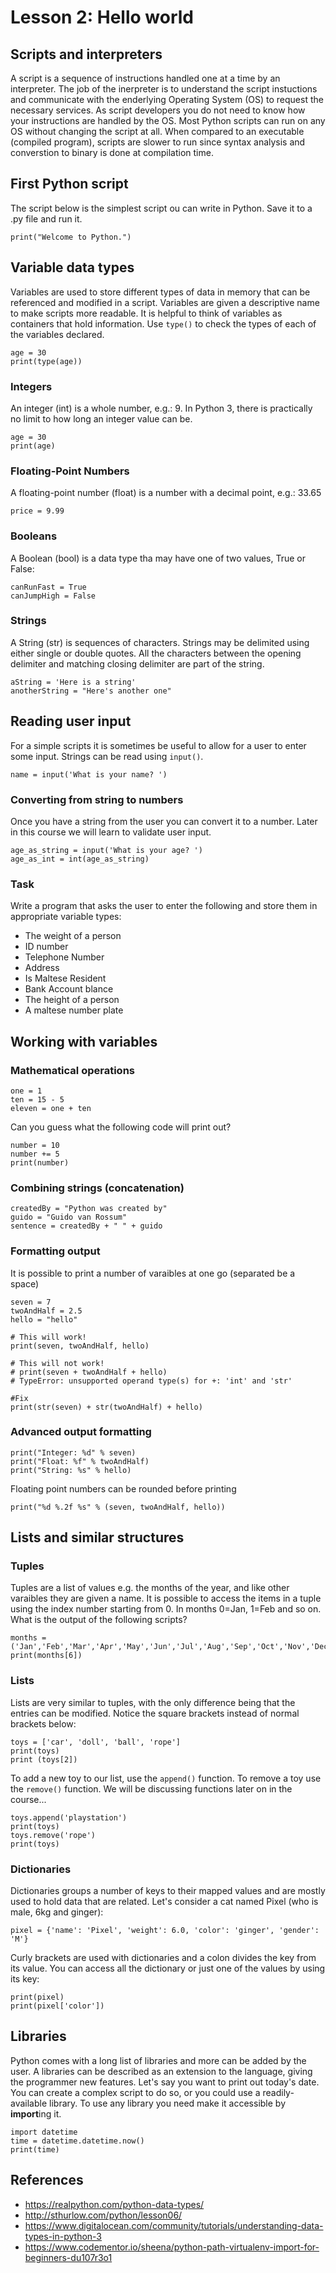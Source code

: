 # Lesson 2: Hello world

<!-- 
2. Use the scripting language to build desktop/console applications to automate common tasks.
2.1.Get started with the scripting language. 
2.1.1. How the interpreter works. 
2.1.2. “Hello, World!” in the chosen language.

2.2.Data types. 
2.2.1. Standard data types. 
2.2.2. Numbers and strings. 
2.2.3. Lists, tuples and dictionaries. 
2.2.4. Assignment statements. 
2.2.5. Formatting Strings. 
2.2.6. Introducing libraries.
-->

## Scripts and interpreters
A script is a sequence of instructions handled one at a time by an interpreter. The job of the inerpreter is to understand the script instuctions and communicate with the enderlying Operating System (OS) to request the necessary services. As script developers you do not need to know how your instructions are handled by the OS. Most Python scripts can run on any OS without changing the script at all. When compared to an executable (compiled program), scripts are slower to run since syntax analysis and converstion to binary is done at compilation time. 

## First Python script
The script below is the simplest script ou can write in Python. Save it to a .py file and run it.
~~~
print("Welcome to Python.")
~~~

## Variable data types
Variables are used to store different types of data in memory that can be referenced and modified in a script. Variables are given a descriptive name to make scripts more readable. It is helpful to think of variables as containers that hold information. Use ```type()``` to check the types of each of the variables declared.
~~~
age = 30
print(type(age))
~~~

### Integers
An integer (int) is a whole number, e.g.: 9. In Python 3, there is practically no limit to how long an integer value can be.
~~~
age = 30
print(age)
~~~

### Floating-Point Numbers
A floating-point number (float) is a number with a decimal point, e.g.: 33.65
~~~
price = 9.99
~~~

### Booleans
A Boolean (bool) is a data type tha may have one of two values, True or False:
~~~
canRunFast = True
canJumpHigh = False
~~~

### Strings
A String (str) is sequences of characters. Strings may be delimited using either single or double quotes. All the characters between the opening delimiter and matching closing delimiter are part of the string.
~~~
aString = 'Here is a string'
anotherString = "Here's another one"
~~~

## Reading user input
For a simple scripts it is sometimes be useful to allow for a user to enter some input. Strings can be read using  ```input()```.
~~~
name = input('What is your name? ')
~~~

### Converting from string to numbers
Once you have a string from the user you can convert it to a number. Later in this course we will learn to validate user input.
~~~
age_as_string = input('What is your age? ')
age_as_int = int(age_as_string)
~~~

### Task
Write a program that asks the user to enter the following and store them in appropriate variable types:
* The weight of a person
* ID number
* Telephone Number
* Address
* Is Maltese Resident
* Bank Account blance
* The height of a person
* A maltese number plate

## Working with variables
### Mathematical operations
~~~
one = 1
ten = 15 - 5
eleven = one + ten
~~~

Can you guess what the following code will print out?
~~~
number = 10
number += 5
print(number)
~~~

### Combining strings (concatenation)
~~~
createdBy = "Python was created by"
guido = "Guido van Rossum"
sentence = createdBy + " " + guido
~~~

### Formatting output 
It is possible to print a number of varaibles at one go (separated be a space)
~~~
seven = 7
twoAndHalf = 2.5
hello = "hello"

# This will work!
print(seven, twoAndHalf, hello)

# This will not work!
# print(seven + twoAndHalf + hello)
# TypeError: unsupported operand type(s) for +: 'int' and 'str'

#Fix 
print(str(seven) + str(twoAndHalf) + hello)
~~~

### Advanced output formatting
~~~
print("Integer: %d" % seven)
print("Float: %f" % twoAndHalf)
print("String: %s" % hello)
~~~

Floating point numbers can be rounded before printing 

~~~
print("%d %.2f %s" % (seven, twoAndHalf, hello))
~~~

## Lists and similar structures

### Tuples
Tuples are a list of values e.g. the months of the year, and like other varaibles they are given a name. It is possible to access the items in a tuple using the index number starting from 0. In months 0=Jan, 1=Feb and so on. What is the output of the following scripts?
~~~
months = ('Jan','Feb','Mar','Apr','May','Jun','Jul','Aug','Sep','Oct','Nov','Dec')
print(months[6]) 
~~~

### Lists
Lists are very similar to tuples, with the only difference being that the entries can be modified. Notice the square brackets instead of normal brackets below:
~~~
toys = ['car', 'doll', 'ball', 'rope']
print(toys)
print (toys[2])
~~~

To add a new toy to our list, use the `append()` function. To remove a toy use the `remove()` function. We will be discussing functions later on in the course...
~~~
toys.append('playstation')
print(toys)
toys.remove('rope')
print(toys)
~~~

### Dictionaries
Dictionaries groups a number of keys to their mapped values and are mostly used to hold data that are related. Let's consider a cat named Pixel (who is male, 6kg and ginger):
~~~
pixel = {'name': 'Pixel', 'weight': 6.0, 'color': 'ginger', 'gender': 'M'}
~~~
Curly brackets are used with dictionaries and a colon divides the key from its value. You can access all the dictionary or just one of the values by using its key:
~~~
print(pixel)
print(pixel['color'])
~~~

## Libraries
Python comes with a long list of libraries and more can be added by the user. A libraries can be described as an extension to the language, giving the programmer new features. Let's say you want to print out today's date. You can create a complex script to do so, or you could use a readily-available library. To use any library you need make it accessible by **import**ing it. 
~~~
import datetime
time = datetime.datetime.now()
print(time)
~~~

## References
* https://realpython.com/python-data-types/
* http://sthurlow.com/python/lesson06/
* https://www.digitalocean.com/community/tutorials/understanding-data-types-in-python-3
* https://www.codementor.io/sheena/python-path-virtualenv-import-for-beginners-du107r3o1
